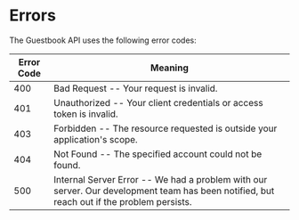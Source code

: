 # Errors

The Guestbook API uses the following error codes:


Error Code | Meaning
---------- | -------
400 | Bad Request -- Your request is invalid.
401 | Unauthorized -- Your client credentials or access token is invalid.
403 | Forbidden -- The resource requested is outside your application's scope.
404 | Not Found -- The specified account could not be found.
500 | Internal Server Error -- We had a problem with our server. Our development team has been notified, but reach out if the problem persists.
